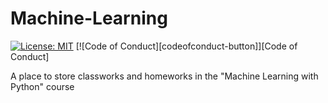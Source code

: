 # Machine-Learning
[![License: MIT](https://img.shields.io/badge/License-MIT-yellow.svg)](https://opensource.org/licenses/MIT)
[![Code of Conduct][codeofconduct-button]][Code of Conduct]

A place to store classworks and homeworks in the "Machine Learning with Python" course
